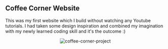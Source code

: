 ## Coffee Corner Website
<p>This was my first website which I build without watching any Youtube tutorials. I had taken some design inspiration and combined my imagination with my newly learned coding skill and it's the outcome :)</p>
<p align="center"><img src="https://github.com/nabadev/coffee-corner/assets/128791771/5b2d4ca2-030e-4f10-a8e5-8ce7df5ea132" alt="coffee-corner-project"></p>
